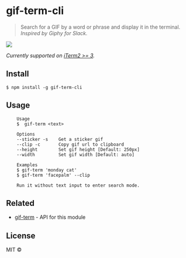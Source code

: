 # gif-term-cli

>  Search for a GIF by a word or phrase and display it in the terminal. 
*Inspired by Giphy for Slack.*

![](./demo.gif)

*Currently supported on [iTerm2 >= 3](https://www.iterm2.com/downloads.html).*

## Install

```
$ npm install -g gif-term-cli
```

## Usage

```
    Usage
    $  gif-term <text>

    Options
    --sticker -s    Get a sticker gif
    --clip -c       Copy gif url to clipboard
    --height        Set gif height [Default: 250px]
    --width         Set gif width [Default: auto]

    Examples
    $ gif-term 'monday cat'
    $ gif-term 'facepalm' --clip

    Run it without text input to enter search mode.
```


## Related

- [gif-term](https://github.com/astelvida/gif-term) - API for this module

## License

MIT ©